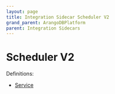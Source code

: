 ```yaml
---
layout: page
title: Integration Sidecar Scheduler V2
grand_parent: ArangoDBPlatform
parent: Integration Sidecars
---
```


# Scheduler V2

Definitions:

- [Service](https://github.com/arangodb/kube-arangodb/blob/1.2.49/integrations/scheduler/v2/definition/definition.proto)

